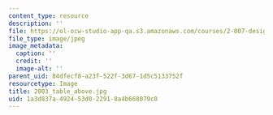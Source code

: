 ```yaml
---
content_type: resource
description: ''
file: https://ol-ocw-studio-app-qa.s3.amazonaws.com/courses/2-007-design-and-manufacturing-i-spring-2009/1a3d837a492453d022918a4b668079c0_2003_table_above.jpg
file_type: image/jpeg
image_metadata:
  caption: ''
  credit: ''
  image-alt: ''
parent_uid: 84dfecf8-a23f-522f-3d67-1d5c5133752f
resourcetype: Image
title: 2003_table_above.jpg
uid: 1a3d837a-4924-53d0-2291-8a4b668079c0
---
```

